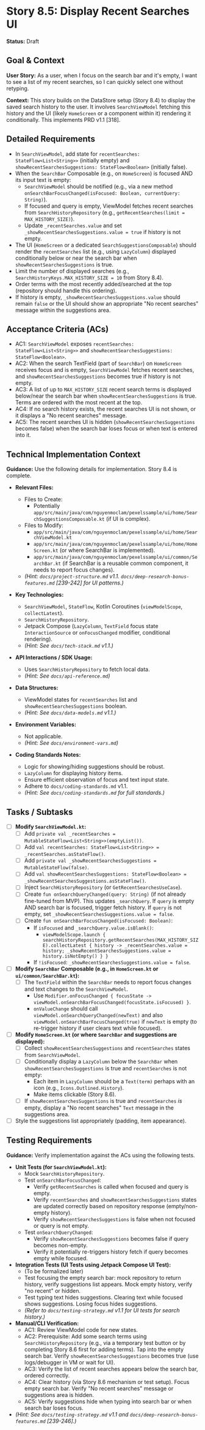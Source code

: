 
# Story 8.5: Display Recent Searches UI

**Status:** Draft

## Goal & Context

**User Story:** As a user, when I focus on the search bar and it's empty, I want to see a list of my recent searches, so I can quickly select one without retyping.

**Context:** This story builds on the DataStore setup (Story 8.4) to display the saved search history to the user. It involves `SearchViewModel` fetching this history and the UI (likely `HomeScreen` or a component within it) rendering it conditionally. This implements PRD v1.1 [318].

## Detailed Requirements

* In `SearchViewModel`, add state for `recentSearches: StateFlow<List<String>>` (initially empty) and `showRecentSearchesSuggestions: StateFlow<Boolean>` (initially false).
* When the `SearchBar` Composable (e.g., on `HomeScreen`) is focused AND its input text is empty:
    * `SearchViewModel` should be notified (e.g., via a new method `onSearchBarFocusChanged(isFocused: Boolean, currentQuery: String)`).
    * If focused and query is empty, ViewModel fetches recent searches from `SearchHistoryRepository` (e.g., `getRecentSearches(limit = MAX_HISTORY_SIZE)`).
    * Update `_recentSearches.value` and set `_showRecentSearchesSuggestions.value = true` if history is not empty.
* The UI (`HomeScreen` or a dedicated `SearchSuggestionsComposable`) should render the `recentSearches` list (e.g., using `LazyColumn`) displayed conditionally below or near the search bar when `showRecentSearchesSuggestions` is true.
* Limit the number of displayed searches (e.g., `SearchHistoryKeys.MAX_HISTORY_SIZE = 10` from Story 8.4).
* Order terms with the most recently added/searched at the top (repository should handle this ordering).
* If history is empty, `_showRecentSearchesSuggestions.value` should remain `false` or the UI should show an appropriate "No recent searches" message within the suggestions area.

## Acceptance Criteria (ACs)

* AC1: `SearchViewModel` exposes `recentSearches: StateFlow<List<String>>` and `showRecentSearchesSuggestions: StateFlow<Boolean>`.
* AC2: When the search TextField (part of `SearchBar`) on `HomeScreen` receives focus and is empty, `SearchViewModel` fetches recent searches, and `showRecentSearchesSuggestions` becomes true if history is not empty.
* AC3: A list of up to `MAX_HISTORY_SIZE` recent search terms is displayed below/near the search bar when `showRecentSearchesSuggestions` is true. Terms are ordered with the most recent at the top.
* AC4: If no search history exists, the recent searches UI is not shown, or it displays a "No recent searches" message.
* AC5: The recent searches UI is hidden (`showRecentSearchesSuggestions` becomes false) when the search bar loses focus or when text is entered into it.

## Technical Implementation Context

**Guidance:** Use the following details for implementation. Story 8.4 is complete.

* **Relevant Files:**
    * Files to Create:
        * Potentially `app/src/main/java/com/nguyenmoclam/pexelssample/ui/home/SearchSuggestionsComposable.kt` (if UI is complex).
    * Files to Modify:
        * `app/src/main/java/com/nguyenmoclam/pexelssample/ui/home/SearchViewModel.kt`
        * `app/src/main/java/com/nguyenmoclam/pexelssample/ui/home/HomeScreen.kt` (or where SearchBar is implemented).
        * `app/src/main/java/com/nguyenmoclam/pexelssample/ui/common/SearchBar.kt` (if SearchBar is a reusable common component, it needs to report focus changes).
    * _(Hint: `docs/project-structure.md` v1.1. `docs/deep-research-bonus-features.md` [239-242] for UI patterns.)_

* **Key Technologies:**
    * `SearchViewModel`, `StateFlow`, Kotlin Coroutines (`viewModelScope`, `collectLatest`).
    * `SearchHistoryRepository`.
    * Jetpack Compose (`LazyColumn`, `TextField` focus state `InteractionSource` or `onFocusChanged` modifier, conditional rendering).
    * _(Hint: See `docs/tech-stack.md` v1.1.)_

* **API Interactions / SDK Usage:**
    * Uses `SearchHistoryRepository` to fetch local data.
    * _(Hint: See `docs/api-reference.md`)_

* **Data Structures:**
    * ViewModel states for `recentSearches` list and `showRecentSearchesSuggestions` boolean.
    * _(Hint: See `docs/data-models.md` v1.1.)_

* **Environment Variables:**
    * Not applicable.
    * _(Hint: See `docs/environment-vars.md`)_

* **Coding Standards Notes:**
    * Logic for showing/hiding suggestions should be robust.
    * `LazyColumn` for displaying history items.
    * Ensure efficient observation of focus and text input state.
    * Adhere to `docs/coding-standards.md` v1.1.
    * _(Hint: See `docs/coding-standards.md` for full standards.)_

## Tasks / Subtasks

* [ ] **Modify `SearchViewModel.kt`:**
    * [ ] Add `private val _recentSearches = MutableStateFlow<List<String>>(emptyList())`.
    * [ ] Add `val recentSearches: StateFlow<List<String>> = _recentSearches.asStateFlow()`.
    * [ ] Add `private val _showRecentSearchesSuggestions = MutableStateFlow(false)`.
    * [ ] Add `val showRecentSearchesSuggestions: StateFlow<Boolean> = _showRecentSearchesSuggestions.asStateFlow()`.
    * [ ] Inject `SearchHistoryRepository` (or `GetRecentSearchesUseCase`).
    * [ ] Create `fun onSearchQueryChanged(query: String)` (if not already fine-tuned from MVP). This updates `_searchQuery`. If `query` is empty AND search bar is focused, trigger fetch history. If `query` is not empty, set `_showRecentSearchesSuggestions.value = false`.
    * [ ] Create `fun onSearchBarFocusChanged(isFocused: Boolean)`:
        * If `isFocused` and `_searchQuery.value.isBlank()`:
            * `viewModelScope.launch { searchHistoryRepository.getRecentSearches(MAX_HISTORY_SIZE).collectLatest { history -> _recentSearches.value = history; _showRecentSearchesSuggestions.value = history.isNotEmpty() } }`
        * If `!isFocused`: `_showRecentSearchesSuggestions.value = false`.
* [ ] **Modify `SearchBar` Composable (e.g., in `HomeScreen.kt` or `ui/common/SearchBar.kt`):**
    * [ ] The `TextField` within the `SearchBar` needs to report focus changes and text changes to the `SearchViewModel`.
        * Use `Modifier.onFocusChanged { focusState -> viewModel.onSearchBarFocusChanged(focusState.isFocused) }`.
        * `onValueChange` should call `viewModel.onSearchQueryChanged(newText)` and also `viewModel.onSearchBarFocusChanged(true)` if `newText` is empty (to re-trigger history if user clears text while focused).
* [ ] **Modify `HomeScreen.kt` (or where `SearchBar` and suggestions are displayed):**
    * [ ] Collect `showRecentSearchesSuggestions` and `recentSearches` states from `SearchViewModel`.
    * [ ] Conditionally display a `LazyColumn` below the `SearchBar` when `showRecentSearchesSuggestions` is true and `recentSearches` is not empty:
        * Each item in `LazyColumn` should be a `Text(term)` perhaps with an icon (e.g., `Icons.Outlined.History`).
        * Make items clickable (Story 8.6).
    * [ ] If `showRecentSearchesSuggestions` is true and `recentSearches` *is* empty, display a "No recent searches" `Text` message in the suggestions area.
* [ ] Style the suggestions list appropriately (padding, item appearance).

## Testing Requirements

**Guidance:** Verify implementation against the ACs using the following tests.

* **Unit Tests (for `SearchViewModel.kt`):**
    * Mock `SearchHistoryRepository`.
    * Test `onSearchBarFocusChanged`:
        * Verify `getRecentSearches` is called when focused and query is empty.
        * Verify `recentSearches` and `showRecentSearchesSuggestions` states are updated correctly based on repository response (empty/non-empty history).
        * Verify `showRecentSearchesSuggestions` is false when not focused or query is not empty.
    * Test `onSearchQueryChanged`:
        * Verify `showRecentSearchesSuggestions` becomes false if query becomes non-empty.
        * Verify it potentially re-triggers history fetch if query becomes empty while focused.
* **Integration Tests (UI Tests using Jetpack Compose UI Test):**
    * (To be formalized later)
    * Test focusing the empty search bar: mock repository to return history, verify suggestions list appears. Mock empty history, verify "no recent" or hidden.
    * Test typing text hides suggestions. Clearing text while focused shows suggestions. Losing focus hides suggestions.
    * _(Refer to `docs/testing-strategy.md` v1.1 for UI tests for search history.)_
* **Manual/CLI Verification:**
    * AC1: Review ViewModel code for new states.
    * AC2: Prerequisite: Add some search terms using `SearchHistoryRepository` (e.g., via a temporary test button or by completing Story 8.6 first for adding terms). Tap into the empty search bar. Verify `showRecentSearchesSuggestions` becomes true (use logs/debugger in VM or wait for UI).
    * AC3: Verify the list of recent searches appears below the search bar, ordered correctly.
    * AC4: Clear history (via Story 8.6 mechanism or test setup). Focus empty search bar. Verify "No recent searches" message or suggestions area is hidden.
    * AC5: Verify suggestions hide when typing into search bar or when search bar loses focus.
* _(Hint: See `docs/testing-strategy.md` v1.1 and `docs/deep-research-bonus-features.md` [239-246].)_